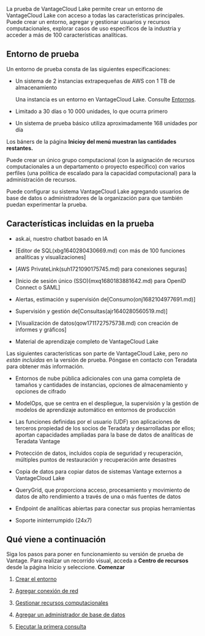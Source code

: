 La prueba de VantageCloud Lake permite crear un entorno de VantageCloud Lake con acceso a todas las características principales. Puede crear un entorno, agregar y gestionar usuarios y recursos computacionales, explorar casos de uso específicos de la industria y acceder a más de 100 características analíticas.

## Entorno de prueba


Un entorno de prueba consta de las siguientes especificaciones:

-   Un sistema de 2 instancias extrapequeñas de AWS con 1 TB de almacenamiento

    Una instancia es un entorno en VantageCloud Lake. Consulte [Entornos](sbt1640280496980.md).


-   Limitado a 30 días o 10 000 unidades, lo que ocurra primero


-   Un sistema de prueba básico utiliza aproximadamente 168 unidades por día


Los báners de la página **Inicioy del menú muestran las cantidades restantes.**

Puede crear un único grupo computacional (con la asignación de recursos computacionales a un departamento o proyecto específico) con varios perfiles (una política de escalado para la capacidad computacional) para la administración de recursos.

Puede configurar su sistema VantageCloud Lake agregando usuarios de base de datos o administradores de la organización para que también puedan experimentar la prueba.

## Características incluidas en la prueba


-   ask.ai, nuestro chatbot basado en IA


-   [Editor de SQL(xbg1640280430669.md) con más de 100 funciones analíticas y visualizaciones]


-   [AWS PrivateLink(suh1721090175745.md) para conexiones seguras]


-   [Inicio de sesión único (SSO)(mxq1680183881642.md) para OpenID Connect o SAML]


-   Alertas, estimación y supervisión de[Consumo(onj1682104977691.md)]


-   Supervisión y gestión de[Consultas(ajr1640280560519.md)]


-   [Visualización de datos(qow1711727575738.md) con creación de informes y gráficos]


-   Material de aprendizaje completo de VantageCloud Lake


Las siguientes características son parte de VantageCloud Lake, pero *no están incluidas* en la versión de prueba. Póngase en contacto con Teradata para obtener más información.

-   Entornos de nube pública adicionales con una gama completa de tamaños y cantidades de instancias, opciones de almacenamiento y opciones de cifrado


-   ModelOps, que se centra en el despliegue, la supervisión y la gestión de modelos de aprendizaje automático en entornos de producción


-   Las funciones definidas por el usuario (UDF) son aplicaciones de terceros propiedad de los socios de Teradata y desarrolladas por ellos; aportan capacidades ampliadas para la base de datos de analíticas de Teradata Vantage


-   Protección de datos, incluidos copia de seguridad y recuperación, múltiples puntos de restauración y recuperación ante desastres


-   Copia de datos para copiar datos de sistemas Vantage externos a VantageCloud Lake


-   QueryGrid, que proporciona acceso, procesamiento y movimiento de datos de alto rendimiento a través de una o más fuentes de datos


-   Endpoint de analíticas abiertas para conectar sus propias herramientas


-   Soporte ininterrumpido (24x7)


## Qué viene a continuación


 Siga los pasos para poner en funcionamiento su versión de prueba de Vantage. Para realizar un recorrido visual, acceda a **Centro de recursos** desde la página Inicio y seleccione.
**Comenzar**
1.  [Crear el entorno](wvr1709157903898.md)


1.  [Agregar conexión de red](cqk1721231159841.md)


1.  [Gestionar recursos computacionales](nmr1658424425362.md)


1.  [Agregar un administrador de base de datos](mmq1721237123997.md)


1.  [Ejecutar la primera consulta](ahj1695153106508.md)


